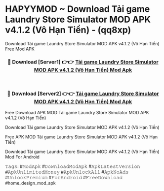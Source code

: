 # HAPYYMOD ~ Download Tải game Laundry Store Simulator MOD APK v4.1.2 (Vô Hạn Tiền) - (qq8xp)
Download Tải game Laundry Store Simulator MOD APK v4.1.2 (Vô Hạn Tiền) Free Mod APK

<div align="center">
<h3>🔴 Download [Server1] 👉👉 <a href="https://apk-comot.site?title=Tải_game_Laundry_Store_Simulator_MOD_APK_v4.1.2_(Vô_Hạn_Tiền)">Tải game Laundry Store Simulator MOD APK v4.1.2 (Vô Hạn Tiền) Mod Apk</a></h3><br>

<h3>🔴 Download [Server2] 👉👉 <a href="https://apk-comot.site?title=Tải_game_Laundry_Store_Simulator_MOD_APK_v4.1.2_(Vô_Hạn_Tiền)">Tải game Laundry Store Simulator MOD APK v4.1.2 (Vô Hạn Tiền) Mod Apk</a></h3>
</div>


Free Download APK MOD Tải game Laundry Store Simulator MOD APK v4.1.2 (Vô Hạn Tiền)

Download Tải game Laundry Store Simulator MOD APK v4.1.2 (Vô Hạn Tiền) 

Free APK MOD Tải game Laundry Store Simulator MOD APK v4.1.2 (Vô Hạn Tiền) 

Download Tải game Laundry Store Simulator MOD APK v4.1.2 (Vô Hạn Tiền) Mod For Android

𝚃𝚊𝚐𝚜: #𝙼𝚘𝚍𝙰𝚙𝚔 #𝙳𝚘𝚠𝚗𝚕𝚘𝚊𝚍𝙼𝚘𝚍𝙰𝚙𝚔 #𝙰𝚙𝚔𝙻𝚊𝚝𝚎𝚜𝚝𝚅𝚎𝚛𝚜𝚒𝚘𝚗 #𝙰𝚙𝚔𝚄𝚗𝚕𝚒𝚖𝚒𝚝𝚎𝚍𝙼𝚘𝚗𝚎𝚢 #𝙰𝚙𝚔𝚄𝚗𝚕𝚘𝚌𝚔𝙰𝚕𝚕 #𝙰𝚙𝚔𝙽𝚘𝙰𝚍𝚜 #𝚄𝚗𝚕𝚘𝚌𝚔𝙿𝚛𝚎𝚖𝚒𝚞𝚖 #𝙵𝚘𝚛𝙰𝚗𝚍𝚛𝚘𝚒𝚍 #𝙵𝚛𝚎𝚎𝙳𝚘𝚠𝚗𝚕𝚘𝚊𝚍 #home_design_mod_apk